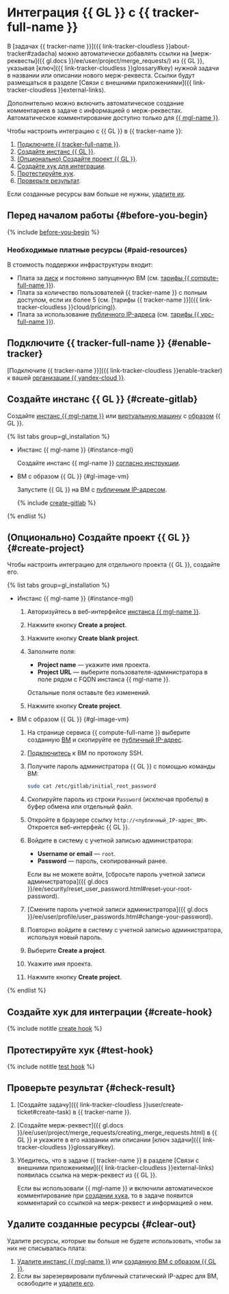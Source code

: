 # Интеграция {{ GL }} с {{ tracker-full-name }}


В [задачах {{ tracker-name }}]({{ link-tracker-cloudless }}about-tracker#zadacha) можно автоматически добавлять ссылки на [мерж-реквесты]({{ gl.docs }}/ee/user/project/merge_requests/) из {{ GL }}, указывая [ключ]({{ link-tracker-cloudless }}glossary#key) нужной задачи в названии или описании нового мерж-реквеста. Ссылки будут размещаться в разделе [Связи с внешними приложениями]({{ link-tracker-cloudless }}external-links).

Дополнительно можно включить автоматическое создание комментариев в задаче с информацией о мерж-реквестах. Автоматическое комментирование доступно только для [{{ mgl-name }}](../../managed-gitlab/).

Чтобы настроить интеграцию с {{ GL }} в {{ tracker-name }}:

1. [Подключите {{ tracker-full-name }}](#enable-tracker).
1. [Создайте инстанс {{ GL }}](#create-gitlab).
1. [(Опционально) Создайте проект {{ GL }}](#create-project).
1. [Создайте хук для интеграции](#create-hook).
1. [Протестируйте хук](#test-hook).
1. [Проверьте результат](#check-result).

Если созданные ресурсы вам больше не нужны, [удалите их](#clear-out).

## Перед началом работы {#before-you-begin}

{% include [before-you-begin](../_tutorials_includes/before-you-begin.md) %}

### Необходимые платные ресурсы {#paid-resources}

В стоимость поддержки инфраструктуры входит:

* Плата за [диск](../../compute/concepts/disk.md) и постоянно запущенную ВМ (см. [тарифы {{ compute-full-name }}](../../compute/pricing.md)).
* Плата за количество пользователей {{ tracker-name }} с полным доступом, если их более 5 (см. [тарифы {{ tracker-name }}]({{ link-tracker-cloudless }}cloud/pricing)).
* Плата за использование [публичного IP-адреса](../../vpc/concepts/address.md#public-addresses) (см. [тарифы {{ vpc-full-name }}](../../vpc/pricing.md)).

## Подключите {{ tracker-full-name }} {#enable-tracker}

[Подключите {{ tracker-name }}]({{ link-tracker-cloudless }}enable-tracker) к вашей [организации {{ yandex-cloud }}](../../organization/).

## Создайте инстанс {{ GL }} {#create-gitlab}

Создайте [инстанс {{ mgl-name }}](../../managed-gitlab/concepts/index.md#instance) или [виртуальную машину](../../compute/concepts/vm.md) с [образом](../../compute/concepts/image.md) {{ GL }}.

{% list tabs group=gl_installation %}

- Инстанс {{ mgl-name }} {#instance-mgl}

    Создайте инстанс {{ mgl-name }} [согласно инструкции](../../managed-gitlab/quickstart.md#instance-create).

- ВМ с образом {{ GL }} {#gl-image-vm}

    Запустите {{ GL }} на ВМ с [публичным IP-адресом](../../vpc/concepts/address.md#public-addresses).

    {% include [create-gitlab](../../_includes/managed-gitlab/create.md) %}

{% endlist %}

## (Опционально) Создайте проект {{ GL }} {#create-project}

Чтобы настроить интеграцию для отдельного проекта {{ GL }}, создайте его.

{% list tabs group=gl_installation %}

- Инстанс {{ mgl-name }} {#instance-mgl}

    1. Авторизуйтесь в веб-интерфейсе [инстанса {{ mgl-name }}](../../managed-gitlab/concepts/index.md#instance).
    1. Нажмите кнопку **Create a project**.
    1. Нажмите кнопку **Create blank project**.
    1. Заполните поля:
        * **Project name** — укажите имя проекта.
        * **Project URL** — выберите пользователя-администратора в поле рядом с FQDN инстанса {{ mgl-name }}.

        Остальные поля оставьте без изменений.
    1. Нажмите кнопку **Create project**.

- ВМ с образом {{ GL }} {#gl-image-vm}

    1. На странице сервиса {{ compute-full-name }} выберите созданную [ВМ](../../compute/concepts/vm.md) и скопируйте ее [публичный IP-адрес](../../vpc/concepts/address.md#public-addresses).
    1. [Подключитесь](../../compute/operations/vm-connect/ssh.md) к ВМ по протоколу SSH.
    1. Получите пароль администратора {{ GL }} с помощью команды ВМ:

        ```bash
        sudo cat /etc/gitlab/initial_root_password
        ```

    1. Скопируйте пароль из строки `Password` (исключая пробелы) в буфер обмена или отдельный файл.
    1. Откройте в браузере ссылку `http://<публичный_IP-адрес_ВМ>`. Откроется веб-интерфейс {{ GL }}.
    1. Войдите в систему с учетной записью администратора:
        * **Username or email** — `root`.
        * **Password** — пароль, скопированный ранее.

        Если вы не можете войти, [сбросьте пароль учетной записи администратора]({{ gl.docs }}/ee/security/reset_user_password.html#reset-your-root-password).
    1. [Смените пароль учетной записи администратора]({{ gl.docs }}/ee/user/profile/user_passwords.html#change-your-password).
    1. Повторно войдите в систему с учетной записью администратора, используя новый пароль.
    1. Выберите **Create a project**.
    1. Укажите имя проекта.
    1. Нажмите кнопку **Create project**.

{% endlist %}

## Создайте хук для интеграции {#create-hook}

{% include notitle [create hook](../../_includes/managed-gitlab/create-hook.md) %}

## Протестируйте хук {#test-hook}

{% include notitle [test hook](../../_includes/managed-gitlab/test-hook.md) %}

## Проверьте результат {#check-result}

1. [Создайте задачу]({{ link-tracker-cloudless }}user/create-ticket#create-task) в {{ tracker-name }}.
1. [Создайте мерж-реквест]({{ gl.docs }}/ee/user/project/merge_requests/creating_merge_requests.html) в {{ GL }} и укажите в его названии или описании [ключ задачи]({{ link-tracker-cloudless }}glossary#key).
1. Убедитесь, что в задаче {{ tracker-name }} в разделе [Связи с внешними приложениями]({{ link-tracker-cloudless }}external-links) появилась ссылка на мерж-реквест из {{ GL }}.

    Если вы использовали {{ mgl-name }} и включили автоматическое комментирование при [создании хука](#create-hook), то в задаче появится комментарий со ссылкой на мерж-реквест и информацией о нем.

## Удалите созданные ресурсы {#clear-out}

Удалите ресурсы, которые вы больше не будете использовать, чтобы за них не списывалась плата:

1. [Удалите инстанс {{ mgl-name }}](../../managed-gitlab/operations/instance/instance-delete.md) или [созданную ВМ с образом {{ GL }}](../../compute/operations/vm-control/vm-delete.md).
1. Если вы зарезервировали публичный статический IP-адрес для ВМ, освободите и [удалите его](../../vpc/operations/address-delete.md).
